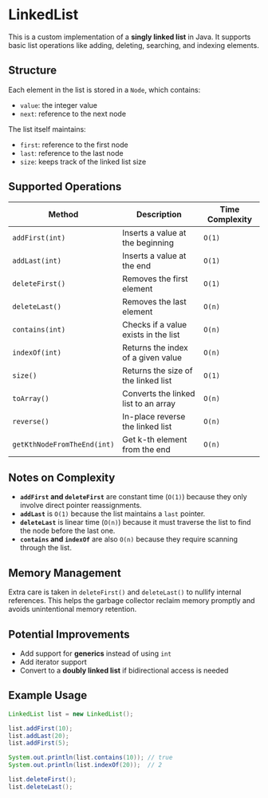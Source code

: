 # LinkedList

This is a custom implementation of a **singly linked list** in Java. It supports basic list operations like adding, deleting, searching, and indexing elements.

## Structure

Each element in the list is stored in a `Node`, which contains:

- `value`: the integer value
- `next`: reference to the next node

The list itself maintains:

- `first`: reference to the first node
- `last`: reference to the last node
- `size`: keeps track of the linked list size

## Supported Operations

| Method                      | Description                            | Time Complexity |
|-----------------------------|----------------------------------------|-----------------|
| `addFirst(int)`             | Inserts a value at the beginning       | `O(1)`          |
| `addLast(int)`              | Inserts a value at the end             | `O(1)`          |
| `deleteFirst()`             | Removes the first element              | `O(1)`          |
| `deleteLast()`              | Removes the last element               | `O(n)`          |
| `contains(int)`             | Checks if a value exists in the list   | `O(n)`          |
| `indexOf(int)`              | Returns the index of a given value     | `O(n)`          |
| `size()`                    | Returns the size of the linked list    | `O(1)`          |
| `toArray()`                 | Converts the linked list to an array   | `O(n)`          |
| `reverse()`                 | In-place reverse the linked list       | `O(n)`          |
| `getKthNodeFromTheEnd(int)` | Get k-th element from the end          | `O(n)`          |

## Notes on Complexity

- **`addFirst` and `deleteFirst`** are constant time (`O(1)`) because they only involve direct pointer reassignments.
- **`addLast`** is `O(1)` because the list maintains a `last` pointer.
- **`deleteLast`** is linear time (`O(n)`) because it must traverse the list to find the node before the last one.
- **`contains` and `indexOf`** are also `O(n)` because they require scanning through the list.

## Memory Management

Extra care is taken in `deleteFirst()` and `deleteLast()` to nullify internal references. This helps the garbage collector reclaim memory promptly and avoids unintentional memory retention.

## Potential Improvements

- Add support for **generics** instead of using `int`
- Add iterator support
- Convert to a **doubly linked list** if bidirectional access is needed

## Example Usage

```java
LinkedList list = new LinkedList();

list.addFirst(10);
list.addLast(20);
list.addFirst(5);

System.out.println(list.contains(10)); // true
System.out.println(list.indexOf(20));  // 2

list.deleteFirst();
list.deleteLast();
